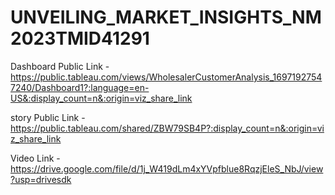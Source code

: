 # UNVEILING_MARKET_INSIGHTS_NM2023TMID41291


Dashboard Public Link - https://public.tableau.com/views/WholesalerCustomerAnalysis_16971927547240/Dashboard1?:language=en-US&:display_count=n&:origin=viz_share_link

story Public Link - https://public.tableau.com/shared/ZBW79SB4P?:display_count=n&:origin=viz_share_link

Video Link - https://drive.google.com/file/d/1j_W419dLm4xYVpfblue8RqzjEleS_NbJ/view?usp=drivesdk
